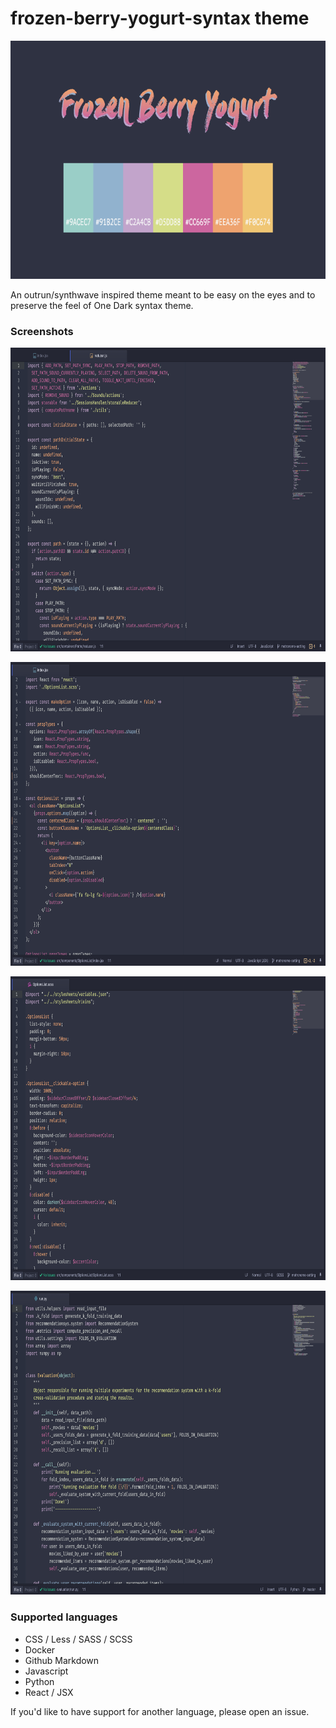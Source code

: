 # frozen-berry-yogurt-syntax theme

<p align="center"><img src="https://github.com/giuband/frozen-berry-yogurt-syntax/raw/master/assets/frozen-berry-title-palette.png" alt="Frozen berry yogurt syntax theme" width="778px" height="381px"></p>

An outrun/synthwave inspired theme meant to be easy on the eyes and to preserve the feel of One Dark syntax theme.

### Screenshots
<p align="center"><img src="https://github.com/giuband/frozen-berry-yogurt-syntax/raw/master/assets/javascript.png" alt="Javascript example" width="778px" height="486px"></p>

<p align="center"><img src="https://github.com/giuband/frozen-berry-yogurt-syntax/raw/master/assets/react.png" alt="React example" width="778px" height="486px"></p>

<p align="center"><img src="https://github.com/giuband/frozen-berry-yogurt-syntax/raw/master/assets/scss.png" alt="SASS/SCSS example" width="778px" height="486px"></p>

<p align="center"><img src="https://github.com/giuband/frozen-berry-yogurt-syntax/raw/master/assets/python.png" alt="Python example" width="778px" height="486px"></p>

### Supported languages
* CSS / Less / SASS / SCSS
* Docker
* Github Markdown
* Javascript
* Python
* React / JSX

If you'd like to have support for another language, please open an issue.
